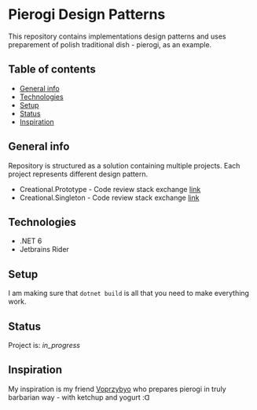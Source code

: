 # Pierogi Design Patterns
This repository contains implementations design patterns and uses preparement of polish traditional dish - pierogi, as an example.


## Table of contents
* [General info](#general-info)
* [Technologies](#technologies)
* [Setup](#setup)
* [Status](#status)
* [Inspiration](#inspiration)


## General info
Repository is structured as a solution containing multiple projects. Each project represents different design pattern.

* Creational.Prototype - Code review stack exchange [link](https://codereview.stackexchange.com/questions/282143/prototype-design-pattern)
* Creational.Singleton - Code review stack exchange [link](https://codereview.stackexchange.com/questions/282141/singleton-design-pattern)


## Technologies
* .NET 6
* Jetbrains Rider 


## Setup
I am making sure that `dotnet build` is all that you need to make everything work. 


## Status
Project is: _in_progress_


## Inspiration
My inspiration is my friend [Voprzybyo](https://github.com/Voprzybyo) who prepares pierogi in truly barbarian way - with ketchup and yogurt :ᗡ 
